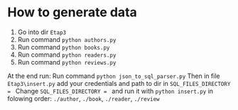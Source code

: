 # How to generate data

1. Go into dir `Etap3`
2. Run command `python authors.py`
3. Run command `python books.py`
4. Run command `python readers.py`
5. Run command `python reviews.py`

At the end run:
Run command `python json_to_sql_parser.py`
Then in file `Etap3\insert.py` add your credentials and path to dir in `SQL_FILES_DIRECTORY = `
Change `SQL_FILES_DIRECTORY = ` and run it with `python insert.py` in folowing order: `./author`, `./book`, `./reader`, `./review`